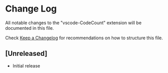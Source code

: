 # Change Log
All notable changes to the "vscode-CodeCount" extension will be documented in this file.

Check [Keep a Changelog](http://keepachangelog.com/) for recommendations on how to structure this file.

## [Unreleased]
- Initial release